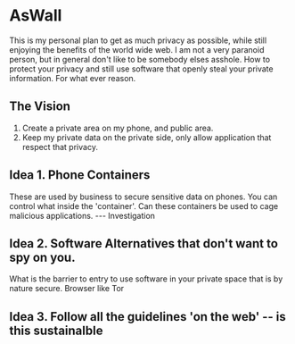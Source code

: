 # AsWall
This is my personal plan to get as much privacy as possible, while still enjoying the benefits of the world wide web. I am not a very paranoid person, but in general don't like to be somebody elses asshole. 
How to protect your privacy and still use software that openly steal your private information. For what ever reason.


## The Vision
1. Create a private area on my phone, and public area.
2. Keep my private data on the private side, only allow application that respect that privacy. 


## Idea 1. Phone Containers
These are used by business to secure sensitive data on phones. You can control what inside the 'container'. Can these containers be used to cage malicious applications. --- Investigation

## Idea 2. Software Alternatives that don't want to spy on you.
What is the barrier to entry to use software in your private space that is by nature secure. Browser like Tor

## Idea 3. Follow all the guidelines 'on the web' -- is this sustainalble 
